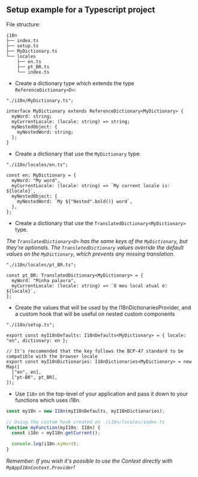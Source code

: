 <!--
   Licensed to the Apache Software Foundation (ASF) under one
   or more contributor license agreements.  See the NOTICE file
   distributed with this work for additional information
   regarding copyright ownership.  The ASF licenses this file
   to you under the Apache License, Version 2.0 (the
   "License"); you may not use this file except in compliance
   with the License.  You may obtain a copy of the License at
     http://www.apache.org/licenses/LICENSE-2.0
   Unless required by applicable law or agreed to in writing,
   software distributed under the License is distributed on an
   "AS IS" BASIS, WITHOUT WARRANTIES OR CONDITIONS OF ANY
   KIND, either express or implied.  See the License for the
   specific language governing permissions and limitations
   under the License.
-->

## Setup example for a Typescript project

File structure:

```
i18n
├── index.ts
├── setup.ts
├── MyDictionary.ts
└── locales
    ├── en.ts
    ├── pt_BR.ts
    └── index.ts
```

- Create a dictionary type which extends the type `ReferenceDictionary<D>`:

```tsx
"./i18n/MyDictionary.ts";

interface MyDictionary extends ReferenceDictionary<MyDictionary> {
  myWord: string;
  myCurrentLocale: (locale: string) => string;
  myNestedObject: {
    myNestedWord: string;
  };
}
```

- Create a dictionary that use the `MyDictionary` type:

```tsx
"./i18n/locales/en.ts";

const en: MyDictionary = {
  myWord: "My word",
  myCurrentLocale: (locale: string) => `My current locale is: ${locale}`,
  myNestedObject: {
    myNestedWord: `My ${"Nested".bold()} word`,
  },
};
```

- Create a dictionary that use the `TranslatedDictionary<MyDictionary>` type.

_The `TranslatedDictionary<D>` has the same keys of the `MyDictionary`, but they're optionals.
The `TransletedDictionary` values override the default values on the `MyDictionary`, which prevents any missing translation._

```tsx
"./i18n/locales/pt_BR.ts";

const pt_BR: TranslatedDictionary<MyDictionary> = {
  myWord: "Minha palavra",
  myCurrentLocale: (locale: string) => `O meu local atual é: ${locale}`,
};
```

- Create the values that will be used by the I18nDictionariesProvider, and a custom hook that will be useful on nested custom components

```tsx
"./i18n/setup.ts";

export const myI18nDefaults: I18nDefaults<MyDictionary> = { locale: "en", dictionary: en };

// It's reccomended that the key follows the BCP-47 standard to be compatible with the browser locale
export const myI18nDictionaries: I18nDictionaries<MyDictionary> = new Map([
  ["en", en],
  ["pt-BR", pt_BR],
]);
```

- Use `I18n` on the top-level of your application and pass it down to your functions which uses i18n.

```ts
const my18n = new I18n(myI18nDefaults, myI18nDictionaries);

// Using the custom hook created on ./i18n/locales/index.ts
function myFunction(myI18n: I18n) {
  const i18n = myI18n.getCurrent();

  console.log(i18n.myWord);
}
```

_Remember: If you wish it's possible to use the Context directly with `MyAppI18nContext.Provider`!_
